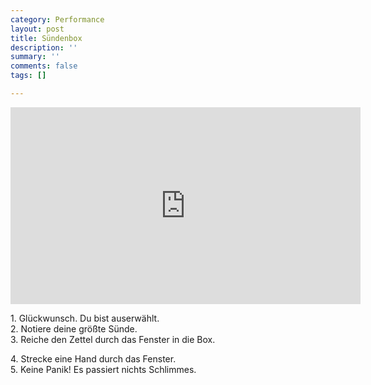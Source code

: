 ```yaml
---
category: Performance
layout: post
title: Sündenbox
description: ''
summary: ''
comments: false
tags: []

---
```

<iframe width="560" height="315" src="https://www.youtube.com/embed/SEZozU6EAxk" frameborder="0" allow="accelerometer; autoplay; clipboard-write; encrypted-media; gyroscope; picture-in-picture" allowfullscreen></iframe>

1\. Glückwunsch. Du bist auserwählt.  
2\. Notiere deine größte Sünde.  
3\. Reiche den Zettel durch das Fenster in die Box.

4\. Strecke eine Hand durch das Fenster.  
5\. Keine Panik! Es passiert nichts Schlimmes.